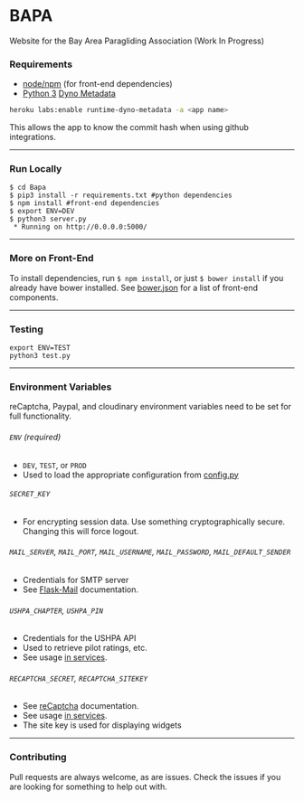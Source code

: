 # BAPA

Website for the Bay Area Paragliding Association (Work In Progress)

### Requirements
- [node/npm](https://nodejs.org/) (for front-end dependencies)
- [Python 3](https://www.python.org/)
[Dyno Metadata](https://devcenter.heroku.com/articles/dyno-metadata)
```bash
heroku labs:enable runtime-dyno-metadata -a <app name>
```
This allows the app to know the commit hash when using
github integrations.

----
### Run Locally
```
$ cd Bapa
$ pip3 install -r requirements.txt #python dependencies
$ npm install #front-end dependencies
$ export ENV=DEV
$ python3 server.py
 * Running on http://0.0.0.0:5000/
```

----
### More on Front-End
To install dependencies, run `$ npm install`, or just `$ bower install` if you already have bower installed.  See [bower.json](./bower.json) for a list of front-end components.

----
### Testing
```
export ENV=TEST
python3 test.py
```

----
### Environment Variables
reCaptcha, Paypal, and cloudinary environment variables need to be set for full
functionality.

###### `ENV` (required)
  - `DEV`, `TEST`, or `PROD`
  - Used to load the appropriate configuration from [config.py](https://github.com/kelleydv/Bapa/blob/develop/bapa/config.py)

###### `SECRET_KEY`
  - For encrypting session data. Use something cryptographically secure. Changing this will force logout.

###### `MAIL_SERVER`, `MAIL_PORT`, `MAIL_USERNAME`, `MAIL_PASSWORD`, `MAIL_DEFAULT_SENDER`
  - Credentials for SMTP server
  - See [Flask-Mail](https://pythonhosted.org/Flask-Mail/#configuring-flask-mail) documentation.

###### `USHPA_CHAPTER`, `USHPA_PIN`
  - Credentials for the USHPA API
  - Used to retrieve pilot ratings, etc.
  - See usage [in services](https://github.com/kelleydv/Bapa/blob/develop/bapa/services/ushpa.py).

###### `RECAPTCHA_SECRET`, `RECAPTCHA_SITEKEY`
  - See [reCaptcha](https://developers.google.com/recaptcha/intro) documentation.
  - See usage [in services](https://github.com/kelleydv/Bapa/blob/develop/bapa/services/recaptcha.py).
  - The site key is used for displaying widgets

----
### Contributing
Pull requests are always welcome, as are issues.  Check the issues if you are looking for something to help out with.

